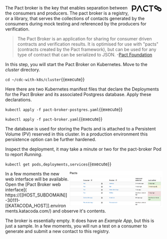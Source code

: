 <img align="right" src="./assets/pact-io.png" width="100">
The Pact broker is the key that enables separation between the consumers and producers. The pact broker is a registry, or a library, that serves the collections of contacts generated by the consumers during mock testing and referenced by the producers for verification.

>The Pact Broker is an application for sharing for consumer driven contracts and verification results. It is optimised for use with "pacts" (contracts created by the Pact framework), but can be used for any type of contract that can be serialized to JSON. -[Pact Foundation](https://github.com/pact-foundation/pact_broker)

In this step, you will start the Pact Broker on Kubernetes. Move to the _cluster_ directory.

`cd ~/cdc-with-k8s/cluster`{{execute}}

Here there are two Kubernetes manifest files that declare the Deployments for the Pact Broker and its associated Postgress database. Apply these declarations.

`kubectl apply -f pact-broker-postgres.yaml`{{execute}}

`kubectl apply -f pact-broker.yaml`{{execute}}

The database is used for storing the Pacts and is attached to a Persistent Volume (PV) reserved in this cluster. In a production environment this persistence option can be further hardened.

Inspect the deployment, it may take a minute or two for the pact-broker Pod to report _Running_.

`kubectl get pods,deployments,services`{{execute}}

<img align="right" src="./assets/pact-broker-example.png" width="300">
In a few moments the new web interface will be available. Open the [Pact Broker web interface](
https://[[HOST_SUBDOMAIN]]-30111-[[KATACODA_HOST]].environments.katacoda.com/) and observe it's contents.

The broker is essentially empty. It does have an _Example App_, but this is just a sample. In a few moments, you will run a test on a consumer to generate and submit a new contact to this registry.
